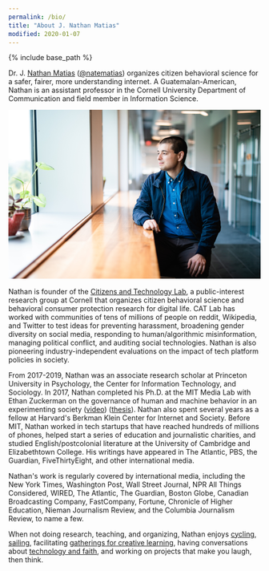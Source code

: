 ```yaml
---
permalink: /bio/
title: "About J. Nathan Matias"
modified: 2020-01-07
---
```


{% include base_path %}

Dr. J. [Nathan Matias](https://natematias.com) (<a href="https://twitter.com/natematias">@natematias</a>) organizes citizen behavioral science for a safer, fairer, more understanding internet. A Guatemalan-American, Nathan is an assistant professor in the Cornell University Department of Communication and field member in Information Science.

<!--<iframe width="560" height="315" src="https://www.youtube.com/embed/F9u08n4aSw0" frameborder="0" allow="accelerometer; autoplay; encrypted-media; gyroscope; picture-in-picture" allowfullscreen=""></iframe>-->

<!--<div align="center"><img src="../images/nathan-matias-principles-citizen-behavioral-science-      900x506.png" width="65%"/></div>-->

<img src="/images/CALS_20190911_55-profile.png" alt="J. Nathan Matias"/>

<br/>

Nathan is founder of the [Citizens and Technology Lab](https://citizensandtech.org), a public-interest research group at Cornell that organizes citizen behavioral science and behavioral consumer protection research for digital life. CAT Lab has worked with communities of tens of millions of people on reddit, Wikipedia, and Twitter to test ideas for preventing harassment, broadening gender diversity on social media, responding to human/algorithmic misinformation, managing political conflict, and auditing social technologies. Nathan is also pioneering industry-independent evaluations on the impact of tech platform policies in society.

From 2017-2019, Nathan was an associate research scholar at Princeton University in Psychology, the Center for Information Technology, and Sociology. In 2017, Nathan completed his Ph.D. at the MIT Media Lab with Ethan Zuckerman on the governance of human and machine behavior in an experimenting society ([video](https://www.media.mit.edu/videos/cm-nathan-matias-defense-2017-05-01/)) ([thesis](https://www.media.mit.edu/publications/governing-human-and-machine-behavior-in-an-experimenting-society/)). Nathan also spent several years as a fellow at Harvard's Berkman Klein Center for Internet and Society.  Before MIT, Nathan worked in tech startups that have reached hundreds of millions of phones, helped start a series of education and journalistic charities, and studied English/postcolonial literature at the University of Cambridge and Elizabethtown College. His writings have appeared in The Atlantic, PBS, the Guardian, FiveThirtyEight, and other international media.

Nathan's work is regularly covered by international media, including the New York Times, Washington Post, Wall Street Journal, NPR All Things Considered, WIRED, The Atlantic, The Guardian, Boston Globe, Canadian Broadcasting Company, FastCompany, Fortune, Chronicle of Higher Education, Nieman Journalism Review, and the Columbia Journalism Review, to name a few.

When not doing research, teaching, and organizing, Nathan enjoys [cycling](https://twitter.com/natematias/status/1348381737420812288), [sailing](https://natematias.com/portfolio/2018-07-01-windhover/), facilitating [gatherings for creative learning](https://natematias.com/portfolio/2013-01-21-festival-of-learning-2013/), having conversations about [technology and faith](https://medium.com/ai-and-christianity/artificial-intelligence-in-christian-thought-and-practice-20ec8635a94f), and working on projects that make you laugh, then think.

